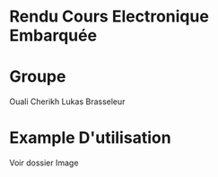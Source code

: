 # Rendu Cours Electronique Embarquée
# Groupe
Ouali Cherikh 
Lukas Brasseleur
# Example D'utilisation
Voir dossier Image
